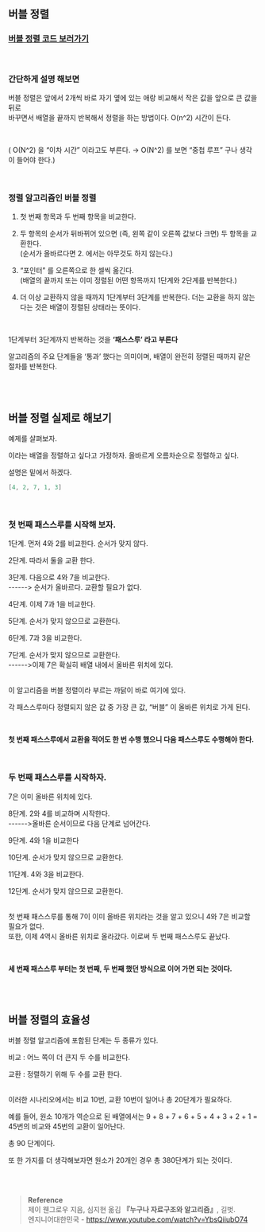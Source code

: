 ## 버블 정렬

### [버블 정렬 코드 보러가기](https://github.com/mingseok/TIL/blob/main/code/bubble.java)

<br/>

### 간단하게 설명 해보면

버블 정렬은 앞에서 2개씩 바로 자기 옆에 있는 애랑 비교해서 작은 값을 앞으로 큰 값을 뒤로 <br/>바꾸면서 배열을 끝까지 반복해서 정렬을 하는 방법이다. O(n^2) 시간이 든다.

<br/>

( O(N^2) 을 “이차 시간” 이라고도 부른다. → O(N^2) 를 보면 “중첩 루프” 구나 생각이 들어야 한다.)

<br/>

### 정렬 알고리즘인 버블 정렬

1. 첫 번째 항목과 두 번째 항목을 비교한다.

2. 두 항목의 순서가 뒤바뀌어 있으면 (즉, 왼쪽 같이 오른쪽 값보다 크면) 두 항목을 교환한다.
<br/>(순서가 올바르다면 2. 에서는 아무것도 하지 않는다.)

1. “포인터” 를 오른쪽으로 한 셀씩 옮긴다.<br/>(배열의 끝까지 또는 이미 정렬된 어떤 항목까지 1단계와 2단계를 반복한다.)

1. 더 이상 교환하지 않을 때까지 1단계부터 3단계를 반복한다. 더는 교환을 하지 않는다는 것은 배열이 정렬된 상태라는 뜻이다.

<br/>

1단계부터 3단계까지 반복하는 것을 **‘패스스루’ 라고 부른다**

알고리즘의 주요 단계들을 ‘통과’ 했다는 의미이며, 배열이 완전히 정렬된 때까지 같은 절차를 반복한다. 

<br/><br/>

## 버블 정렬 실제로 해보기

예제를 살펴보자. 

이라는 배열을 정렬하고 싶다고 가정하자. 올바르게 오름차순으로 정렬하고 싶다.

설명은 밑에서 하겠다.

```java
[4, 2, 7, 1, 3]
```

<br/>

### 첫 번째 패스스루를 시작해 보자.

1단계. 먼저 4와 2를 비교한다. 순서가 맞지 않다.

2단계. 따라서 둘을 교환 한다.

3단계. 다음으로 4와 7을 비교한다.         
------>  순서가 올바르다. 교환할 필요가 없다.

4단계.  이제 7과 1을 비교한다.

5단계. 순서가 맞지 않으므로 교환한다.

6단계. 7과 3을 비교한다.

7단계. 순서가 맞지 않으므로 교환한다.
<br/>------>이제 7은 확실히 배열 내에서 올바른 위치에 있다.

<br/>이 알고리즘을 버블 정렬이라 부르는 까닭이 바로 여기에 있다.

각 패스스루마다 정렬되지 않은 값 중 가장 큰 값, “버블” 이 올바른 위치로 가게 된다.

<br/>

**첫 번째 패스스루에서 교환을 적어도 한 번 수행 했으니 다음 패스스루도 수행해야 한다.**

<br/>

### 두 번째 패스스루를 시작하자.

7은 이미 올바른 위치에 있다.

8단계. 2와 4를 비교하며 시작한다.
<br/>------>올바른 순서이므로 다음 단계로 넘어간다.

9단계. 4와 1을 비교한다

10단계. 순서가 맞지 않으므로 교환한다.

11단계. 4와 3을 비교한다.

12단계. 순서가 맞지 않으므로 교환한다.

<br/>첫 번째 패스스루를 통해 7이 이미 올바른 위치라는 것을 알고 있으니 4와 7은 비교할 필요가 없다. <br/>또한, 이제 4역시 올바른 위치로 올라갔다. 이로써 두 번째 패스스루도 끝났다.

<br/>

**세 번째 패스스루 부터는 첫 번째, 두 번째 했던 방식으로 이어 가면 되는 것이다.**

<br/><br/>


## 버블 정렬의 효율성

버블 정렬 알고리즘에 포함된 단계는 두 종류가 있다.

비교 : 어느 쪽이 더 큰지 두 수를 비교한다.

교환 : 정렬하기 위해 두 수를 교환 한다.

<br/>이러한 시나리오에서는 비교 10번, 교환 10번이 일어나 총 20단계가 필요하다.

예를 들어, 원소 10개가 역순으로 된 배열에서는 9 + 8 + 7 + 6 + 5 + 4 + 3 + 2 + 1 = 45번의 비교와 45번의 교환이 일어난다. 

총 90 단계이다.

또 한 가지를 더 생각해보자면 원소가 20개인 경우 총 380단계가 되는 것이다.


<br/><br/>

>**Reference**
<br/>제이 웬그로우 지음, 심지현 옮김 **『**누구나 자료구조와 알고리즘**』**, 길벗. <br/>
엔지니어대한민국 - https://www.youtube.com/watch?v=YbsQiiubO74